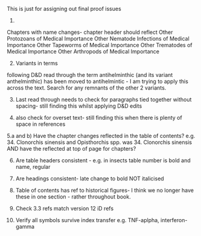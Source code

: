 This is just for assigning out final proof issues

1)
Chapters with name changes- chapter header should reflect
Other Protozoans of Medical Importance
Other Nematode Infections of Medical Importance
Other Tapeworms of Medical Importance
Other Trematodes of Medical Importance
Other Arthropods of Medical Importance


2. Variants in terms

following D&D read through the term antihelminthic (and its variant anthelminthic) has been moved to antihelmintic - I am trying to apply this across the text. Search for any remnants of the other 2 variants.


3. Last read through needs to check for paragraphs tied together without spacing- still finding this whilst applying D&D edits

4. also check for overset text- still finding this when there is plenty of space in references

5.a and b) Have the chapter changes reflected in the table of contents? e.g. 34. Clonorchis sinensis and Opisthorchis spp. was 34. Clonorchis sinensis AND have the reflected at top of page for chapters?

6. Are table headers consistent - e.g. in insects table number is bold and name, regular

7. Are headings consistent- late change to bold NOT italicised

8. Table of contents has ref to historical figures- I think we no longer have these in one section - rather throughout book.

9. Check 3.3 refs match version 12 iD refs

10. Verify all symbols survive index transfer e.g. TNF-aplpha, interferon-gamma
